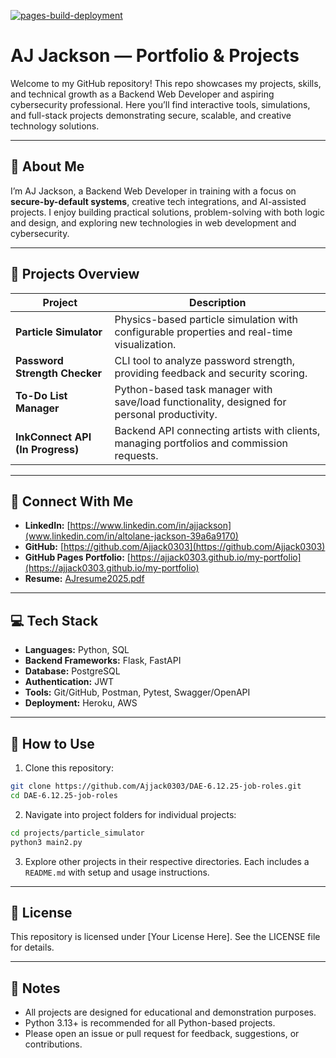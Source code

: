 [![pages-build-deployment](https://github.com/Ajjack0303/AJ-DAE/actions/workflows/pages/pages-build-deployment/badge.svg)](https://github.com/Ajjack0303/AJ-DAE/actions/workflows/pages/pages-build-deployment)

# AJ Jackson — Portfolio & Projects

Welcome to my GitHub repository! This repo showcases my projects, skills, and technical growth as a Backend Web Developer and aspiring cybersecurity professional. Here you’ll find interactive tools, simulations, and full-stack projects demonstrating secure, scalable, and creative technology solutions.

---

## 🚀 About Me

I’m AJ Jackson, a Backend Web Developer in training with a focus on **secure-by-default systems**, creative tech integrations, and AI-assisted projects. I enjoy building practical solutions, problem-solving with both logic and design, and exploring new technologies in web development and cybersecurity.

---

## 📂 Projects Overview

| Project | Description |
|---------|-------------|
| **Particle Simulator** | Physics-based particle simulation with configurable properties and real-time visualization. |
| **Password Strength Checker** | CLI tool to analyze password strength, providing feedback and security scoring. |
| **To-Do List Manager** | Python-based task manager with save/load functionality, designed for personal productivity. |
| **InkConnect API (In Progress)** | Backend API connecting artists with clients, managing portfolios and commission requests. |

---

## 🔗 Connect With Me

- **LinkedIn:** [https://www.linkedin.com/in/ajjackson](www.linkedin.com/in/altolane-jackson-39a6a9170)  
- **GitHub:** [https://github.com/Ajjack0303](https://github.com/Ajjack0303)  
- **GitHub Pages Portfolio:** [https://ajjack0303.github.io/my-portfolio](https://ajjack0303.github.io/my-portfolio)  
- **Resume:** [AJresume2025.pdf](https://github.com/Ajjack0303/DAE-6.12.25-job-roles/raw/main/docs/resume.pdf)  

---

## 💻 Tech Stack

- **Languages:** Python, SQL  
- **Backend Frameworks:** Flask, FastAPI  
- **Database:** PostgreSQL  
- **Authentication:** JWT  
- **Tools:** Git/GitHub, Postman, Pytest, Swagger/OpenAPI  
- **Deployment:** Heroku, AWS  

---

## 📌 How to Use

1. Clone this repository:

```bash
git clone https://github.com/Ajjack0303/DAE-6.12.25-job-roles.git
cd DAE-6.12.25-job-roles
```

2. Navigate into project folders for individual projects:

```bash
cd projects/particle_simulator
python3 main2.py
```

3. Explore other projects in their respective directories. Each includes a `README.md` with setup and usage instructions.

---

## 📄 License

This repository is licensed under [Your License Here]. See the LICENSE file for details.

---

## 📝 Notes

- All projects are designed for educational and demonstration purposes.  
- Python 3.13+ is recommended for all Python-based projects.  
- Please open an issue or pull request for feedback, suggestions, or contributions.

